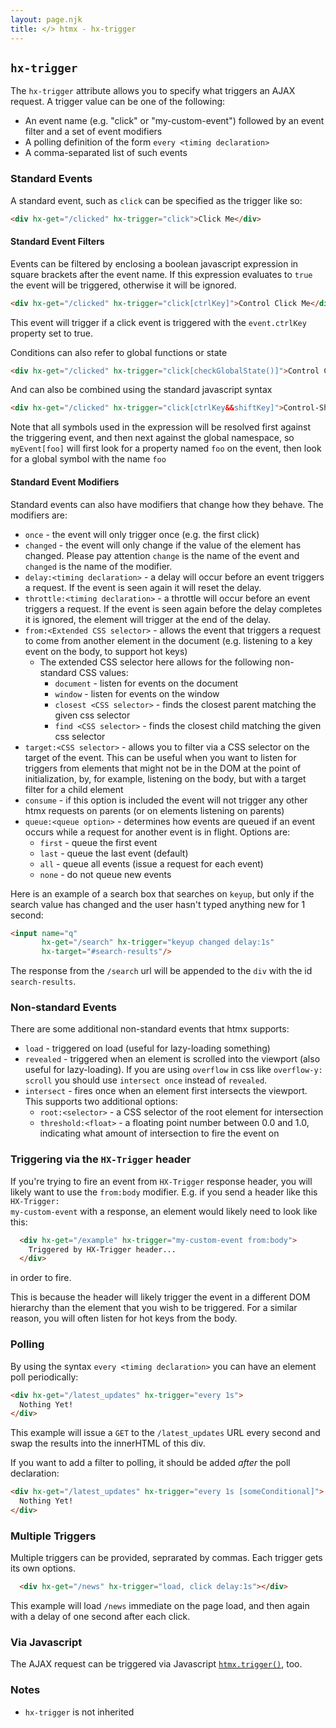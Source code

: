 ```yaml
---
layout: page.njk
title: </> htmx - hx-trigger
---
```


## `hx-trigger`

The `hx-trigger` attribute allows you to specify what triggers an AJAX request.  A trigger
value can be one of the following:

* An event name (e.g. "click" or "my-custom-event") followed by an event filter and a set of event modifiers
* A polling definition of the form `every <timing declaration>`
* A comma-separated list of such events

### Standard Events

A standard event, such as `click` can be specified as the trigger like so:

```html
<div hx-get="/clicked" hx-trigger="click">Click Me</div>
```

#### Standard Event Filters

Events can be filtered by enclosing a boolean javascript expression in square brackets after the event name.  If
this expression evaluates to `true` the event will be triggered, otherwise it will be ignored.

```html
<div hx-get="/clicked" hx-trigger="click[ctrlKey]">Control Click Me</div>
```

This event will trigger if a click event is triggered with the `event.ctrlKey` property set to true.

Conditions can also refer to global functions or state

```html
<div hx-get="/clicked" hx-trigger="click[checkGlobalState()]">Control Click Me</div>
```

And can also be combined using the standard javascript syntax

```html
<div hx-get="/clicked" hx-trigger="click[ctrlKey&&shiftKey]">Control-Shift Click Me</div>
```

Note that all symbols used in the expression will be resolved first against the triggering event, and then next
against the global namespace, so `myEvent[foo]` will first look for a property named `foo` on the event, then look
for a global symbol with the name `foo`

#### Standard Event Modifiers

Standard events can also have modifiers that change how they behave.  The modifiers are:

* `once` - the event will only trigger once (e.g. the first click)
* `changed` - the event will only change if the value of the element has changed. Please pay attention `change` is the name of the event and `changed` is the name of the modifier.
* `delay:<timing declaration>` - a delay will occur before an event triggers a request.  If the event
is seen again it will reset the delay.
* `throttle:<timing declaration>` - a throttle will occur before an event triggers a request.  If the event
is seen again before the delay completes it is ignored, the element will trigger at the end of the delay.
* `from:<Extended CSS selector>` - allows the event that triggers a request to come from another element in the document (e.g. listening to a key event on the body, to support hot keys)
  * The extended CSS selector here allows for the following non-standard CSS values:
    * `document` - listen for events on the document
    * `window` - listen for events on the window
    * `closest <CSS selector>` - finds the closest parent matching the given css selector
    * `find <CSS selector>` - finds the closest child matching the given css selector
* `target:<CSS selector>` - allows you to filter via a CSS selector on the target of the event.  This can be useful when you want to listen for
triggers from elements that might not be in the DOM at the point of initialization, by, for example, listening on the body, 
but with a target filter for a child element
* `consume` - if this option is included the event will not trigger any other htmx requests on parents (or on elements
  listening on parents)
* `queue:<queue option>` - determines how events are queued if an event occurs while a request for another event is in flight.  Options are:
  * `first` - queue the first event
  * `last` - queue the last event (default)
  * `all` - queue all events (issue a request for each event)
  * `none` - do not queue new events

Here is an example of a search box that searches on `keyup`, but only if the search value has changed
and the user hasn't typed anything new for 1 second:

```html
<input name="q" 
       hx-get="/search" hx-trigger="keyup changed delay:1s"
       hx-target="#search-results"/>
```

The response from the `/search` url will be appended to the `div` with the id `search-results`.

### Non-standard Events

There are some additional non-standard events that htmx supports:

* `load` - triggered on load (useful for lazy-loading something)
* `revealed` - triggered when an element is scrolled into the viewport (also useful for lazy-loading). If you are using `overflow` in css like `overflow-y: scroll` you should use `intersect once` instead of `revealed`.
* `intersect` - fires once when an element first intersects the viewport.  This supports two additional options:
    * `root:<selector>` - a CSS selector of the root element for intersection
    * `threshold:<float>` - a floating point number between 0.0 and 1.0, indicating what amount of intersection to fire the event on

### Triggering via the `HX-Trigger` header 

If you're trying to fire an event from <code>HX-Trigger</code> response  header, you will likely want to 
use the `from:body` modifier.  E.g. if you send a header like this <code>HX-Trigger: my-custom-event</code> 
with a response, an element would likely need to look like this:

```html
  <div hx-get="/example" hx-trigger="my-custom-event from:body">
    Triggered by HX-Trigger header...
  </div>
```

in order to fire.
  
This is because the header will likely trigger the event in a different DOM hierarchy than the element that you
wish to be triggered.  For a similar reason, you will often listen for hot keys from the body.

### Polling

By using the syntax `every <timing declaration>` you can have an element poll periodically:

```html
<div hx-get="/latest_updates" hx-trigger="every 1s">
  Nothing Yet!
</div>
```

This example will issue a `GET` to the `/latest_updates` URL every second and swap the results into
the innerHTML of this div.

If you want to add a filter to polling, it should be added *after* the poll declaration:

```html
<div hx-get="/latest_updates" hx-trigger="every 1s [someConditional]">
  Nothing Yet!
</div>
```

### Multiple Triggers

Multiple triggers can be provided, seprarated by commas.  Each trigger gets its own options.
```html
  <div hx-get="/news" hx-trigger="load, click delay:1s"></div>
```
This example will load `/news` immediate on the page load, and then again with a delay of one second after each click.

### Via Javascript

The AJAX request can be triggered via Javascript [`htmx.trigger()`](/api#trigger), too.

### Notes

* `hx-trigger` is not inherited
